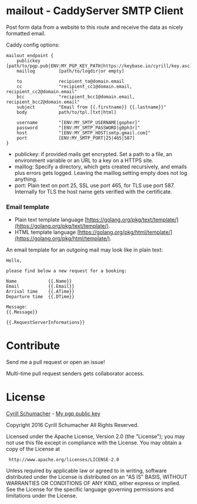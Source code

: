 # mailout - CaddyServer SMTP Client

Post form data from a website to this route and receive the data as nicely formatted email.
  
Caddy config options:

```
mailout endpoint {
	publickey      [path/to/pgp.pub|ENV:MY_PGP_KEY_PATH|https://keybase.io/cyrill/key.asc]
	maillog         [path/to/logdir|or empty]
		
	to              recipient_to@domain.email       
	cc              "recipient_cc1@domain.email, recipient_cc2@domain.email"        
	bcc             "recipient_bcc1@domain.email, recipient_bcc2@domain.email"
    subject         "Email from {{.firstname}} {{.lastname}}"
	body            path/to/tpl.[txt|html]
	
	username        "[ENV:MY_SMTP_USERNAME|gopher]"
	password        "[ENV:MY_SMTP_PASSWORD|g0ph3r]"
	host            "[ENV:MY_SMTP_HOST|smtp.gmail.com]"
	port            [ENV:MY_SMTP_PORT|25|465|587]
}
```

- publickey: if provided mails get encrypted. Set a path to a file, an environment variable or an URL to a key on a HTTPS site.
- maillog: Specify a directory, which gets created recursively, and emails plus errors gets logged. Leaving the maillog setting empty does not log anything.
- port: Plain text on port 25, SSL use port 465, for TLS use port 587. Internally for TLS the host name gets verified with the certificate.

### Email template

- Plain text template language [https://golang.org/pkg/text/template/](https://golang.org/pkg/text/template/).
- HTML template language [https://golang.org/pkg/html/template/](https://golang.org/pkg/html/template/).

An email template for an outgoing mail may look like in plain text:

```
Hello,

please find below a new request for a booking:

Name            {{.Name}}
Email           {{.Email}}
Arrival time    {{.ATime}}
Departure time  {{.DTime}}

Message:
{{.Message}}

{{.RequestServerInformations}}
```

# Contribute

Send me a pull request or open an issue!

Multi-time pull request senders gets collaborator access.

# License

[Cyrill Schumacher](https://github.com/SchumacherFM) - [My pgp public key](https://www.schumacher.fm/cyrill.asc)

Copyright 2016 Cyrill Schumacher All Rights Reserved.

Licensed under the Apache License, Version 2.0 (the "License");
you may not use this file except in compliance with the License.
You may obtain a copy of the License at

     http://www.apache.org/licenses/LICENSE-2.0

Unless required by applicable law or agreed to in writing, software
distributed under the License is distributed on an "AS IS" BASIS,
WITHOUT WARRANTIES OR CONDITIONS OF ANY KIND, either express or implied.
See the License for the specific language governing permissions and
limitations under the License.
